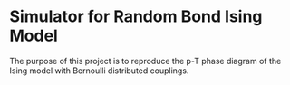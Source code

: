 # Simulator for Random Bond Ising Model
The purpose of this project is to reproduce the p-T phase diagram of the Ising model with Bernoulli distributed
couplings.
